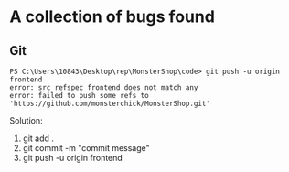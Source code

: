 # A collection of bugs found

## Git

```shell
PS C:\Users\10843\Desktop\rep\MonsterShop\code> git push -u origin frontend
error: src refspec frontend does not match any
error: failed to push some refs to 'https://github.com/monsterchick/MonsterShop.git'
```

Solution:

1. git add .
1. git commit -m "commit message"
1. git push -u origin frontend



